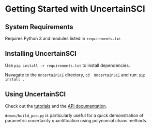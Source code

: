 # Getting Started with UncertainSCI


## System Requirements

Requires Python 3 and modules listed in `requirements.txt`

## Installing UncertainSCI

Use `pip install -r requirements.txt` to install dependencies.

Navagate to the `UncertainSCI` directory, `cd  UncertainSCI` and run:
`pip install .`

## Using UncertainSCI

Check out the [tutorials](../tutorials/index.html) and the [API documentation](../api_docs/index.html). 

`demos/build_pce.py`  is particularly useful for a quick demonstration of parametric uncertainty quantification using polynomial chaos methods.



